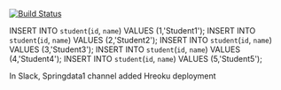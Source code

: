 [![Build Status](https://travis-ci.org/meenaanand/springdata1.svg?branch=master)](https://travis-ci.org/meenaanand/springdata1)

INSERT INTO `student`(`id`, `name`) VALUES (1,'Student1');
INSERT INTO `student`(`id`, `name`) VALUES (2,'Student2');
INSERT INTO `student`(`id`, `name`) VALUES (3,'Student3');
INSERT INTO `student`(`id`, `name`) VALUES (4,'Student4');
INSERT INTO `student`(`id`, `name`) VALUES (5,'Student5');

In Slack, Springdata1 channel added
Hreoku deployment
